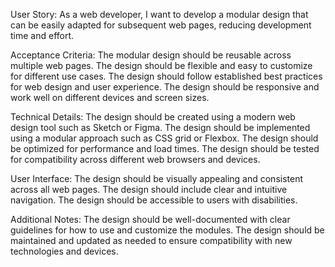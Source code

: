 User Story: As a web developer, I want to develop a modular design that can be easily adapted for subsequent web pages, reducing development time and effort.

Acceptance Criteria:
The modular design should be reusable across multiple web pages.
The design should be flexible and easy to customize for different use cases.
The design should follow established best practices for web design and user experience.
The design should be responsive and work well on different devices and screen sizes.

Technical Details:
The design should be created using a modern web design tool such as Sketch or Figma.
The design should be implemented using a modular approach such as CSS grid or Flexbox.
The design should be optimized for performance and load times.
The design should be tested for compatibility across different web browsers and devices.

User Interface:
The design should be visually appealing and consistent across all web pages.
The design should include clear and intuitive navigation.
The design should be accessible to users with disabilities.

Additional Notes:
The design should be well-documented with clear guidelines for how to use and customize the modules.
The design should be maintained and updated as needed to ensure compatibility with new technologies and devices.